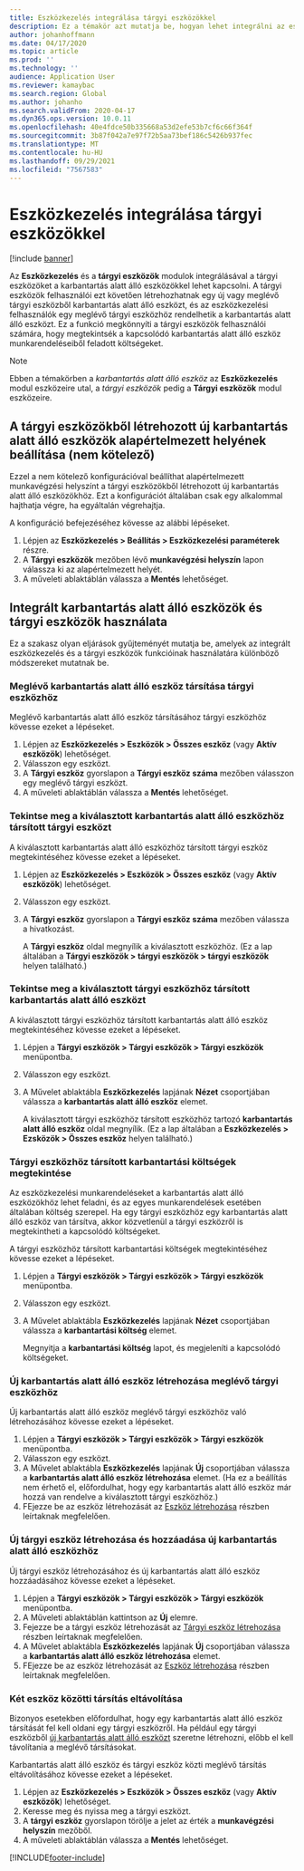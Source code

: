 ```yaml
---
title: Eszközkezelés integrálása tárgyi eszközökkel
description: Ez a témakör azt mutatja be, hogyan lehet integrálni az eszközkezelés és a tárgyi eszközök modulokat, hogy a tárgyi eszközöket a karbantartás alatt álló eszközökkel lehessen kapcsolni.
author: johanhoffmann
ms.date: 04/17/2020
ms.topic: article
ms.prod: ''
ms.technology: ''
audience: Application User
ms.reviewer: kamaybac
ms.search.region: Global
ms.author: johanho
ms.search.validFrom: 2020-04-17
ms.dyn365.ops.version: 10.0.11
ms.openlocfilehash: 40e4fdce50b335668a53d2efe53b7cf6c66f364f
ms.sourcegitcommit: 3b87f042a7e97f72b5aa73bef186c5426b937fec
ms.translationtype: MT
ms.contentlocale: hu-HU
ms.lasthandoff: 09/29/2021
ms.locfileid: "7567583"
---
```

# <a name="integrate-asset-management-with-fixed-assets"></a>Eszközkezelés integrálása tárgyi eszközökkel

[!include [banner](../../includes/banner.md)]

Az **Eszközkezelés** és a **tárgyi eszközök** modulok integrálásával a tárgyi eszközöket a karbantartás alatt álló eszközökkel lehet kapcsolni. A tárgyi eszközök felhasználói ezt követően létrehozhatnak egy új vagy meglévő tárgyi eszközből karbantartás alatt álló eszközt, és az eszközkezelési felhasználók egy meglévő tárgyi eszközhöz rendelhetik a karbantartás alatt álló eszközt. Ez a funkció megkönnyíti a tárgyi eszközök felhasználói számára, hogy megtekintsék a kapcsolódó karbantartás alatt álló eszköz munkarendeléseiből feladott költségeket.

> [!NOTE]
> Ebben a témakörben a *karbantartás alatt álló eszköz* az **Eszközkezelés** modul eszközeire utal, a *tárgyi eszközök* pedig a **Tárgyi eszközök** modul eszközeire.

## <a name="set-a-default-location-for-new-maintenance-assets-that-are-created-from-fixed-assets-optional"></a>A tárgyi eszközökből létrehozott új karbantartás alatt álló eszközök alapértelmezett helyének beállítása (nem kötelező)

Ezzel a nem kötelező konfigurációval beállíthat alapértelmezett munkavégzési helyszínt a tárgyi eszközökből létrehozott új karbantartás alatt álló eszközökhöz. Ezt a konfigurációt általában csak egy alkalommal hajthatja végre, ha egyáltalán végrehajtja.

A konfiguráció befejezéséhez kövesse az alábbi lépéseket.

1. Lépjen az **Eszközkezelés \> Beállítás \> Eszközkezelési paraméterek** részre.
1. A **Tárgyi eszközök** mezőben lévő **munkavégzési helyszín** lapon válassza ki az alapértelmezett helyét.
1. A műveleti ablaktáblán válassza a **Mentés** lehetőséget.

## <a name="work-with-integrated-maintenance-assets-and-fixed-assets"></a>Integrált karbantartás alatt álló eszközök és tárgyi eszközök használata

Ez a szakasz olyan eljárások gyűjteményét mutatja be, amelyek az integrált eszközkezelés és a tárgyi eszközök funkcióinak használatára különböző módszereket mutatnak be.

### <a name="associate-an-existing-maintenance-asset-with-a-fixed-asset"></a>Meglévő karbantartás alatt álló eszköz társítása tárgyi eszközhöz

Meglévő karbantartás alatt álló eszköz társításához tárgyi eszközhöz kövesse ezeket a lépéseket.

1. Lépjen az **Eszközkezelés \> Eszközök \> Összes eszköz** (vagy **Aktív eszközök**) lehetőséget.
1. Válasszon egy eszközt.
1. A **Tárgyi eszköz** gyorslapon a **Tárgyi eszköz száma** mezőben válasszon egy meglévő tárgyi eszközt.
1. A műveleti ablaktáblán válassza a **Mentés** lehetőséget.

### <a name="view-the-fixed-asset-that-is-associated-with-a-selected-maintenance-asset"></a>Tekintse meg a kiválasztott karbantartás alatt álló eszközhöz társított tárgyi eszközt

A kiválasztott karbantartás alatt álló eszközhöz társított tárgyi eszköz megtekintéséhez kövesse ezeket a lépéseket.

1. Lépjen az **Eszközkezelés \> Eszközök \> Összes eszköz** (vagy **Aktív eszközök**) lehetőséget.
1. Válasszon egy eszközt.
1. A **Tárgyi eszköz** gyorslapon a **Tárgyi eszköz száma** mezőben válassza a hivatkozást.

    A **Tárgyi eszköz** oldal megnyílik a kiválasztott eszközhöz. (Ez a lap általában a **Tárgyi eszközök \> tárgyi eszközök \> tárgyi eszközök** helyen található.)

### <a name="view-the-maintenance-asset-that-is-associated-with-a-selected-fixed-asset"></a>Tekintse meg a kiválasztott tárgyi eszközhöz társított karbantartás alatt álló eszközt

A kiválasztott tárgyi eszközhöz társított karbantartás alatt álló eszköz megtekintéséhez kövesse ezeket a lépéseket.

1. Lépjen a **Tárgyi eszközök \> Tárgyi eszközök \> Tárgyi eszközök** menüpontba.
1. Válasszon egy eszközt.
1. A Művelet ablaktábla **Eszközkezelés** lapjának **Nézet** csoportjában válassza a **karbantartás alatt álló eszköz** elemet.

    A kiválasztott tárgyi eszközhöz társított eszközhöz tartozó **karbantartás alatt álló eszköz** oldal megnyílik. (Ez a lap általában a **Eszközkezelés \> Ezsközök \> Összes eszköz** helyen található.)

### <a name="view-maintenance-costs-that-are-associated-with-a-fixed-asset"></a>Tárgyi eszközhöz társított karbantartási költségek megtekintése

Az eszközkezelési munkarendeléseket a karbantartás alatt álló eszközökhöz lehet feladni, és az egyes munkarendelések esetében általában költség szerepel. Ha egy tárgyi eszközhöz egy karbantartás alatt álló eszköz van társítva, akkor közvetlenül a tárgyi eszközről is megtekintheti a kapcsolódó költségeket.

A tárgyi eszközhöz társított karbantartási költségek megtekintéséhez kövesse ezeket a lépéseket.

1. Lépjen a **Tárgyi eszközök \> Tárgyi eszközök \> Tárgyi eszközök** menüpontba.
1. Válasszon egy eszközt.
1. A Művelet ablaktábla **Eszközkezelés** lapjának **Nézet** csoportjában válassza a **karbantartási költség** elemet.

    Megnyitja a **karbantartási költség** lapot, és megjeleníti a kapcsolódó költségeket.

### <a name="create-a-new-maintenance-asset-for-an-existing-fixed-asset"></a><a name="new-maintenance-from-fixed"></a>Új karbantartás alatt álló eszköz létrehozása meglévő tárgyi eszközhöz

Új karbantartás alatt álló eszköz meglévő tárgyi eszközhöz való létrehozásához kövesse ezeket a lépéseket.

1. Lépjen a **Tárgyi eszközök \> Tárgyi eszközök \> Tárgyi eszközök** menüpontba.
1. Válasszon egy eszközt.
1. A Művelet ablaktábla **Eszközkezelés** lapjának **Új** csoportjában válassza a **karbantartás alatt álló eszköz létrehozása** elemet. (Ha ez a beállítás nem érhető el, előfordulhat, hogy egy karbantartás alatt álló eszköz már hozzá van rendelve a kiválasztott tárgyi eszközhöz.)
1. FEjezze be az eszköz létrehozását az [Eszköz létrehozása](../objects/create-an-object.md) részben leírtaknak megfelelően.

### <a name="create-a-new-fixed-asset-and-add-a-new-maintenance-asset-for-it"></a>Új tárgyi eszköz létrehozása és hozzáadása új karbantartás alatt álló eszközhöz

Új tárgyi eszköz létrehozásához és új karbantartás alatt álló eszköz hozzáadásához kövesse ezeket a lépéseket.

1. Lépjen a **Tárgyi eszközök \> Tárgyi eszközök \> Tárgyi eszközök** menüpontba.
1. A Műveleti ablaktáblán kattintson az **Új** elemre.
1. Fejezze be a tárgyi eszköz létrehozását az [Tárgyi eszköz létrehozása](../../../finance/fixed-assets/tasks/create-fixed-asset.md) részben leírtaknak megfelelően.
1. A Művelet ablaktábla **Eszközkezelés** lapjának **Új** csoportjában válassza a **karbantartás alatt álló eszköz létrehozása** elemet.
1. FEjezze be az eszköz létrehozását az [Eszköz létrehozása](../objects/create-an-object.md) részben leírtaknak megfelelően.

### <a name="remove-the-association-between-two-assets"></a>Két eszköz közötti társítás eltávolítása

Bizonyos esetekben előfordulhat, hogy egy karbantartás alatt álló eszköz társítását fel kell oldani egy tárgyi eszközről. Ha például egy tárgyi eszközből [új karbantartás alatt álló eszközt](#new-maintenance-from-fixed) szeretne létrehozni, előbb el kell távolítania a meglévő társításokat.

Karbantartás alatt álló eszköz és tárgyi eszköz közti meglévő társítás eltávolításához kövesse ezeket a lépéseket.

1. Lépjen az **Eszközkezelés \> Eszközök \> Összes eszköz** (vagy **Aktív eszközök**) lehetőséget.
1. Keresse meg és nyissa meg a tárgyi eszközt.
1. A **tárgyi eszköz** gyorslapon törölje a jelet az érték a **munkavégzési helyszín** mezőből.
1. A műveleti ablaktáblán válassza a **Mentés** lehetőséget.


[!INCLUDE[footer-include](../../../includes/footer-banner.md)]